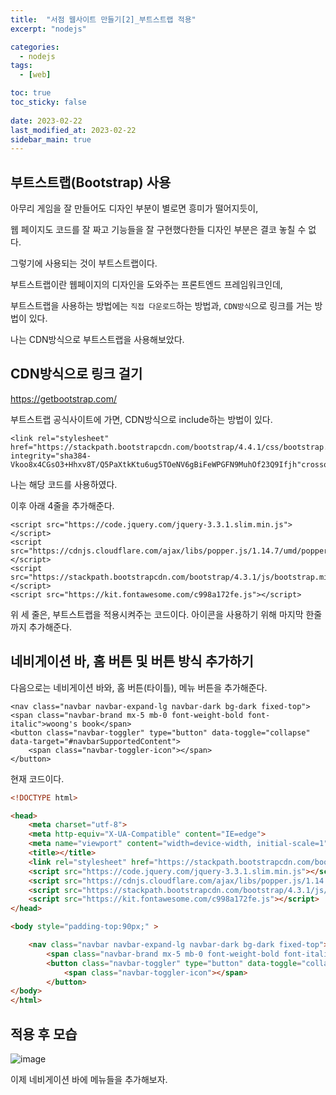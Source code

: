 ```yaml
---
title:  "서점 웹사이트 만들기[2]_부트스트랩 적용"
excerpt: "nodejs"

categories:
  - nodejs
tags:
  - [web]

toc: true
toc_sticky: false
 
date: 2023-02-22
last_modified_at: 2023-02-22
sidebar_main: true
---
```

<!--
문제 🔍
풀이 🎯 ⭕ ❌
주의할 점 🚨
짚고갈 점 ✏️
기타 🔥🌝🪐🔔
-->
## 부트스트랩(Bootstrap) 사용
아무리 게임을 잘 만들어도 디자인 부분이 별로면 흥미가 떨어지듯이,

웹 페이지도 코드를 잘 짜고 기능들을 잘 구현했다한들 디자인 부분은 결코 놓칠 수 없다.

그렇기에 사용되는 것이 부트스트랩이다.

부트스트랩이란 웹페이지의 디자인을 도와주는 프론트엔드 프레임워크인데,

부트스트랩을 사용하는 방법에는 `직접 다운로드`하는 방법과, `CDN방식`으로 링크를 거는 방법이 있다.

나는 CDN방식으로 부트스트랩을 사용해보았다.

## CDN방식으로 링크 걸기
https://getbootstrap.com/

부트스트랩 공식사이트에 가면, CDN방식으로 include하는 방법이 있다.

```
<link rel="stylesheet" href="https://stackpath.bootstrapcdn.com/bootstrap/4.4.1/css/bootstrap.min.css" integrity="sha384-Vkoo8x4CGsO3+Hhxv8T/Q5PaXtkKtu6ug5TOeNV6gBiFeWPGFN9MuhOf23Q9Ifjh"crossorigin="anonymous">
```
나는 해당 코드를 사용하였다.

이후 아래 4줄을 추가해준다.
```
<script src="https://code.jquery.com/jquery-3.3.1.slim.min.js"></script>
<script src="https://cdnjs.cloudflare.com/ajax/libs/popper.js/1.14.7/umd/popper.min.js"></script>
<script src="https://stackpath.bootstrapcdn.com/bootstrap/4.3.1/js/bootstrap.min.js"></script>
<script src="https://kit.fontawesome.com/c998a172fe.js"></script>
```

위 세 줄은, 부트스트랩을 적용시켜주는 코드이다. 아이콘을 사용하기 위해 마지막 한줄까지 추가해준다.

## 네비게이션 바, 홈 버튼 및 버튼 방식 추가하기
다음으로는 네비게이션 바와, 홈 버튼(타이틀), 메뉴 버튼을 추가해준다.
```
<nav class="navbar navbar-expand-lg navbar-dark bg-dark fixed-top">
<span class="navbar-brand mx-5 mb-0 font-weight-bold font-italic">woong's book</span>
<button class="navbar-toggler" type="button" data-toggle="collapse" data-target="#navbarSupportedContent">
    <span class="navbar-toggler-icon"></span>
</button>
```
현재 코드이다.
```html
<!DOCTYPE html>

<head>
    <meta charset="utf-8">
    <meta http-equiv="X-UA-Compatible" content="IE=edge">
    <meta name="viewport" content="width=device-width, initial-scale=1">
    <title></title>
    <link rel="stylesheet" href="https://stackpath.bootstrapcdn.com/bootstrap/4.4.1/css/bootstrap.min.css" integrity="sha384-Vkoo8x4CGsO3+Hhxv8T/Q5PaXtkKtu6ug5TOeNV6gBiFeWPGFN9MuhOf23Q9Ifjh"crossorigin="anonymous">
    <script src="https://code.jquery.com/jquery-3.3.1.slim.min.js"></script>
    <script src="https://cdnjs.cloudflare.com/ajax/libs/popper.js/1.14.7/umd/popper.min.js"></script>
    <script src="https://stackpath.bootstrapcdn.com/bootstrap/4.3.1/js/bootstrap.min.js"></script>
    <script src="https://kit.fontawesome.com/c998a172fe.js"></script>
</head>

<body style="padding-top:90px;" >

    <nav class="navbar navbar-expand-lg navbar-dark bg-dark fixed-top">
        <span class="navbar-brand mx-5 mb-0 font-weight-bold font-italic">woong's book</span>
        <button class="navbar-toggler" type="button" data-toggle="collapse" data-target="#navbarSupportedContent">
            <span class="navbar-toggler-icon"></span>
        </button>
</body>
</html>
```

## 적용 후 모습
![image](https://user-images.githubusercontent.com/114065532/220543728-81c8e8ca-299d-408e-b8cd-3851f026a94f.png)

이제 네비게이션 바에 메뉴들을 추가해보자.